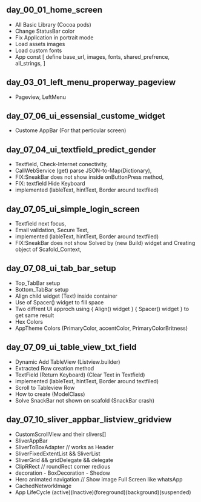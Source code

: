 


## day_00_01_home_screen
- All Basic Library (Cocoa pods)
- Change StatusBar color
- Fix Application in portrait mode
- Load assets images
- Load custom fonts
- App const  [ define base_url, images, fonts, shared_prefrence, all_strings, ]

## day_03_01_left_menu_properway_pageview
- Pageview, LeftMenu

## day_07_06_ui_essensial_custome_widget
- Custome AppBar (For that perticular screen) 

## day_07_04_ui_textfield_predict_gender
- Textfield, Check-Internet conectivity, 
- CallWebService (get) parse JSON-to-Map(Dictionary), 
- FIX:SneakBar does not show inside onButtonPress method, 
- FIX: textfield Hide Keyboard
- implemented (lableText, hintText, Border around textfiled)

## day_07_05_ui_simple_login_screen
- Textfield next focus, 
- Email validation, Secure Text, 
- implemented (lableText, hintText, Border around textfiled)
- FIX:SneakBar does not show Solved by (new Build) widget and Creating object of Scafold_Context, 

## day_07_08_ui_tab_bar_setup
- Top_TabBar setup
- Bottom_TabBar setup
- Align child widget (Text) inside container
- Use of Spacer() widget to fill space
- Two diffrent UI approch using { Align() widget } { Spacer() widget } to get same result
- Hex Colors
- AppTheme Colors (PrimaryColor, accentColor, PrimaryColorBritness)

## day_07_09_ui_table_view_txt_field
- Dynamic Add TableView (Listview.builder)
- Extracted Row creation method
- TextField (Return Keyboard) (Clear Text in Textfield)
- implemented (lableText, hintText, Border around textfiled)
- Scroll to Tableview Row
- How to create (ModelClass)
- Solve SnackBar not shown on scafold (SnackBar crash)

## day_07_10_sliver_appbar_listview_gridview
- CustomScrollView and their slivers[]
- SliverAppBar
- SliverToBoxAdapter // works as Header
- SliverFixedExtentList && SliverList
- SliverGrid && gridDelegate && delegate
- ClipRRect // roundRect corner redious
- decoration - BoxDecoration - Shedow
- Hero animated navigation // Show image Full Screen like whatsApp
- CachedNetworkImage
- App LifeCycle  (active)(Inactive)(foreground)(background)(suspended)
